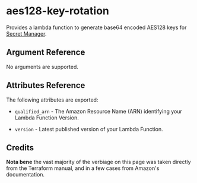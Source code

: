 # aes128-key-rotation

Provides a lambda function to generate base64 encoded AES128 keys
for [Secret Manager](https://aws.amazon.com/secrets-manager/).

Argument Reference
-----------------

No arguments are supported.

Attributes Reference
--------------------

The following attributes are exported:

* `qualified_arn` - The Amazon Resource Name (ARN) identifying your
Lambda Function Version.

* `version` - Latest published version of your Lambda Function.

Credits
--------------------

**Nota bene** the vast majority of the verbiage on this page was
taken directly from the Terraform manual, and in a few cases from
Amazon's documentation.
